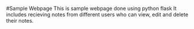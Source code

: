 #Sample Webpage
This is sample webpage done using python flask
It includes recieving notes from different users who can view, edit and delete their notes.
